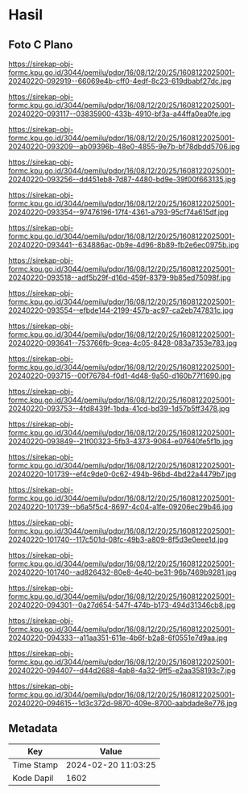 # Hasil

## Foto C Plano

https://sirekap-obj-formc.kpu.go.id/3044/pemilu/pdpr/16/08/12/20/25/1608122025001-20240220-092919--66069e4b-cff0-4edf-8c23-619dbabf27dc.jpg

https://sirekap-obj-formc.kpu.go.id/3044/pemilu/pdpr/16/08/12/20/25/1608122025001-20240220-093117--03835900-433b-4910-bf3a-a44ffa0ea0fe.jpg

https://sirekap-obj-formc.kpu.go.id/3044/pemilu/pdpr/16/08/12/20/25/1608122025001-20240220-093209--ab09396b-48e0-4855-9e7b-bf78dbdd5706.jpg

https://sirekap-obj-formc.kpu.go.id/3044/pemilu/pdpr/16/08/12/20/25/1608122025001-20240220-093256--dd451eb8-7d87-4480-bd9e-39f00f663135.jpg

https://sirekap-obj-formc.kpu.go.id/3044/pemilu/pdpr/16/08/12/20/25/1608122025001-20240220-093354--97476196-17f4-4361-a793-95cf74a615df.jpg

https://sirekap-obj-formc.kpu.go.id/3044/pemilu/pdpr/16/08/12/20/25/1608122025001-20240220-093441--634886ac-0b9e-4d96-8b89-fb2e6ec0975b.jpg

https://sirekap-obj-formc.kpu.go.id/3044/pemilu/pdpr/16/08/12/20/25/1608122025001-20240220-093518--adf5b29f-d16d-459f-8379-9b85ed75098f.jpg

https://sirekap-obj-formc.kpu.go.id/3044/pemilu/pdpr/16/08/12/20/25/1608122025001-20240220-093554--efbde144-2199-457b-ac97-ca2eb747831c.jpg

https://sirekap-obj-formc.kpu.go.id/3044/pemilu/pdpr/16/08/12/20/25/1608122025001-20240220-093641--753766fb-9cea-4c05-8428-083a7353e783.jpg

https://sirekap-obj-formc.kpu.go.id/3044/pemilu/pdpr/16/08/12/20/25/1608122025001-20240220-093715--00f76784-f0d1-4d48-9a50-d160b77f1690.jpg

https://sirekap-obj-formc.kpu.go.id/3044/pemilu/pdpr/16/08/12/20/25/1608122025001-20240220-093753--4fd8439f-1bda-41cd-bd39-1d57b5ff3478.jpg

https://sirekap-obj-formc.kpu.go.id/3044/pemilu/pdpr/16/08/12/20/25/1608122025001-20240220-093849--21f00323-5fb3-4373-9064-e07640fe5f1b.jpg

https://sirekap-obj-formc.kpu.go.id/3044/pemilu/pdpr/16/08/12/20/25/1608122025001-20240220-101739--ef4c9de0-0c62-494b-96bd-4bd22a4479b7.jpg

https://sirekap-obj-formc.kpu.go.id/3044/pemilu/pdpr/16/08/12/20/25/1608122025001-20240220-101739--b6a5f5c4-8697-4c04-a1fe-09206ec29b46.jpg

https://sirekap-obj-formc.kpu.go.id/3044/pemilu/pdpr/16/08/12/20/25/1608122025001-20240220-101740--117c501d-08fc-49b3-a809-8f5d3e0eee1d.jpg

https://sirekap-obj-formc.kpu.go.id/3044/pemilu/pdpr/16/08/12/20/25/1608122025001-20240220-101740--ad826432-80e8-4e40-be31-96b7469b9281.jpg

https://sirekap-obj-formc.kpu.go.id/3044/pemilu/pdpr/16/08/12/20/25/1608122025001-20240220-094301--0a27d654-547f-474b-b173-494d31346cb8.jpg

https://sirekap-obj-formc.kpu.go.id/3044/pemilu/pdpr/16/08/12/20/25/1608122025001-20240220-094333--a11aa351-611e-4b6f-b2a8-6f0551e7d9aa.jpg

https://sirekap-obj-formc.kpu.go.id/3044/pemilu/pdpr/16/08/12/20/25/1608122025001-20240220-094407--d44d2688-4ab8-4a32-9ff5-e2aa358193c7.jpg

https://sirekap-obj-formc.kpu.go.id/3044/pemilu/pdpr/16/08/12/20/25/1608122025001-20240220-094615--1d3c372d-9870-409e-8700-aabdade8e776.jpg


## Metadata

| Key        | Value               |
| ---------- | ------------------- |
| Time Stamp | 2024-02-20 11:03:25 |
| Kode Dapil | 1602                |



